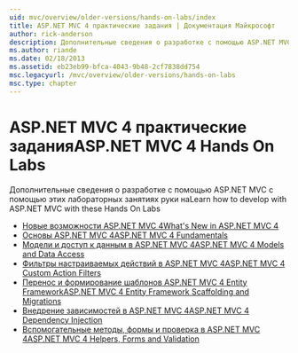 ```yaml
---
uid: mvc/overview/older-versions/hands-on-labs/index
title: ASP.NET MVC 4 практические задания | Документация Майкрософт
author: rick-anderson
description: Дополнительные сведения о разработке с помощью ASP.NET MVC с помощью этих лабораторных занятиях руки на
ms.author: riande
ms.date: 02/18/2013
ms.assetid: eb23eb99-bfca-4043-9b48-2cf7838dd754
msc.legacyurl: /mvc/overview/older-versions/hands-on-labs
msc.type: chapter
---
```

# <a name="aspnet-mvc-4-hands-on-labs"></a><span data-ttu-id="99363-103">ASP.NET MVC 4 практические задания</span><span class="sxs-lookup"><span data-stu-id="99363-103">ASP.NET MVC 4 Hands On Labs</span></span>

<span data-ttu-id="99363-104">Дополнительные сведения о разработке с помощью ASP.NET MVC с помощью этих лабораторных занятиях руки на</span><span class="sxs-lookup"><span data-stu-id="99363-104">Learn how to develop with ASP.NET MVC with these Hands On Labs</span></span>

- [<span data-ttu-id="99363-105">Новые возможности ASP.NET MVC 4</span><span class="sxs-lookup"><span data-stu-id="99363-105">What's New in ASP.NET MVC 4</span></span>](whats-new-in-aspnet-mvc-4.md)
- [<span data-ttu-id="99363-106">Основы ASP.NET MVC 4</span><span class="sxs-lookup"><span data-stu-id="99363-106">ASP.NET MVC 4 Fundamentals</span></span>](aspnet-mvc-4-fundamentals.md)
- [<span data-ttu-id="99363-107">Модели и доступ к данным в ASP.NET MVC 4</span><span class="sxs-lookup"><span data-stu-id="99363-107">ASP.NET MVC 4 Models and Data Access</span></span>](aspnet-mvc-4-models-and-data-access.md)
- [<span data-ttu-id="99363-108">Фильтры настраиваемых действий в ASP.NET MVC 4</span><span class="sxs-lookup"><span data-stu-id="99363-108">ASP.NET MVC 4 Custom Action Filters</span></span>](aspnet-mvc-4-custom-action-filters.md)
- [<span data-ttu-id="99363-109">Перенос и формирование шаблонов ASP.NET MVC 4 Entity Framework</span><span class="sxs-lookup"><span data-stu-id="99363-109">ASP.NET MVC 4 Entity Framework Scaffolding and Migrations</span></span>](aspnet-mvc-4-entity-framework-scaffolding-and-migrations.md)
- [<span data-ttu-id="99363-110">Внедрение зависимостей в ASP.NET MVC 4</span><span class="sxs-lookup"><span data-stu-id="99363-110">ASP.NET MVC 4 Dependency Injection</span></span>](aspnet-mvc-4-dependency-injection.md)
- [<span data-ttu-id="99363-111">Вспомогательные методы, формы и проверка в ASP.NET MVC 4</span><span class="sxs-lookup"><span data-stu-id="99363-111">ASP.NET MVC 4 Helpers, Forms and Validation</span></span>](aspnet-mvc-4-helpers-forms-and-validation.md)
